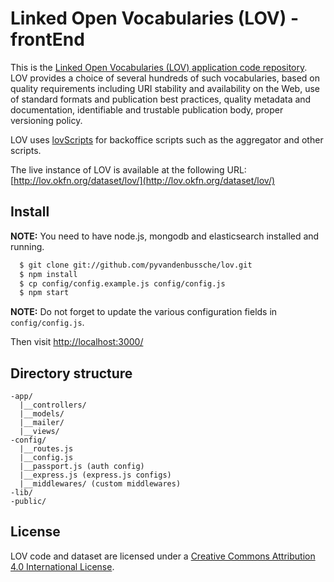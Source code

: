 # Linked Open Vocabularies (LOV) - frontEnd

This is the [Linked Open Vocabularies (LOV) application code repository](http://lov.okfn.org/dataset/lov/). LOV provides a choice of several hundreds of such vocabularies, based on quality requirements including URI stability and availability on the Web, use of standard formats and publication best practices, quality metadata and documentation, identifiable and trustable publication body, proper versioning policy.

LOV uses [lovScripts](https://github.com/pyvandenbussche/lovScripts) for backoffice scripts such as the aggregator and other scripts.

The live instance of LOV is available at the following URL: [http://lov.okfn.org/dataset/lov/](http://lov.okfn.org/dataset/lov/)

## Install

**NOTE:** You need to have node.js, mongodb and elasticsearch installed and running.

```sh
  $ git clone git://github.com/pyvandenbussche/lov.git
  $ npm install
  $ cp config/config.example.js config/config.js
  $ npm start
```

**NOTE:** Do not forget to update the various configuration fields in `config/config.js`.

Then visit [http://localhost:3000/](http://localhost:3000/)


## Directory structure
```
-app/
  |__controllers/
  |__models/
  |__mailer/
  |__views/
-config/
  |__routes.js
  |__config.js
  |__passport.js (auth config)
  |__express.js (express.js configs)
  |__middlewares/ (custom middlewares)
-lib/
-public/
```

## License
 LOV code and dataset are licensed under a [Creative Commons Attribution 4.0 International License]( https://creativecommons.org/licenses/by/4.0/).
